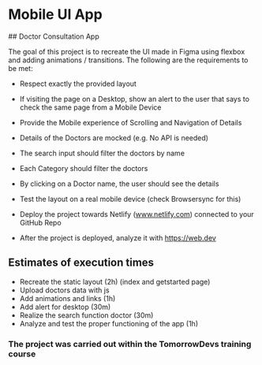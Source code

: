 # Mobile UI App

## Doctor Consultation App

The goal of this project is to recreate the UI made in Figma using flexbox and adding animations / transitions.
The following are the requirements to be met:
* Respect exactly the provided layout
* If visiting the page on a Desktop, show an alert to the user that says to check the same page from a Mobile Device
* Provide the Mobile experience of Scrolling and Navigation of Details

* Details of the Doctors are mocked (e.g. No API is needed)
* The search input should filter the doctors by name
* Each Category should filter the doctors
* By clicking on a Doctor name, the user should see the details

* Test the layout on a real mobile device (check Browsersync for this)
* Deploy the project towards Netlify (www.netlify.com) connected to your GitHub Repo
* After the project is deployed, analyze it with https://web.dev

## Estimates of execution times
* Recreate the static layout (2h) (index and getstarted page)
* Upload doctors data with js
* Add animations and links (1h)
* Add alert for desktop (30m)
* Realize the search function doctor (30m)
* Analyze and test the proper functioning of the app (1h)

### The project was carried out within the TomorrowDevs training course